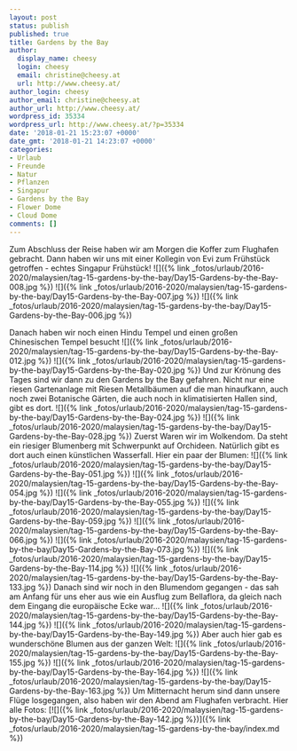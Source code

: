 ```yaml
---
layout: post
status: publish
published: true
title: Gardens by the Bay
author:
  display_name: cheesy
  login: cheesy
  email: christine@cheesy.at
  url: http://www.cheesy.at/
author_login: cheesy
author_email: christine@cheesy.at
author_url: http://www.cheesy.at/
wordpress_id: 35334
wordpress_url: http://www.cheesy.at/?p=35334
date: '2018-01-21 15:23:07 +0000'
date_gmt: '2018-01-21 14:23:07 +0000'
categories:
- Urlaub
- Freunde
- Natur
- Pflanzen
- Singapur
- Gardens by the Bay
- Flower Dome
- Cloud Dome
comments: []
---
```

Zum Abschluss der Reise haben wir am Morgen die Koffer zum Flughafen gebracht. Dann haben wir uns mit einer Kollegin von Evi zum Frühstück getroffen - echtes Singapur Frühstück!
![]({% link _fotos/urlaub/2016-2020/malaysien/tag-15-gardens-by-the-bay/Day15-Gardens-by-the-Bay-008.jpg %})
![]({% link _fotos/urlaub/2016-2020/malaysien/tag-15-gardens-by-the-bay/Day15-Gardens-by-the-Bay-007.jpg %})
![]({% link _fotos/urlaub/2016-2020/malaysien/tag-15-gardens-by-the-bay/Day15-Gardens-by-the-Bay-006.jpg %})
<!--more-->
Danach haben wir noch einen Hindu Tempel und einen großen Chinesischen Tempel besucht
![]({% link _fotos/urlaub/2016-2020/malaysien/tag-15-gardens-by-the-bay/Day15-Gardens-by-the-Bay-012.jpg %})
![]({% link _fotos/urlaub/2016-2020/malaysien/tag-15-gardens-by-the-bay/Day15-Gardens-by-the-Bay-020.jpg %})
Und zur Krönung des Tages sind wir dann zu den Gardens by the Bay gefahren. Nicht nur eine riesen Gartenanlage mit Riesen Metallbäumen auf die man hinaufkann, auch noch zwei Botanische Gärten, die auch noch in klimatisierten Hallen sind, gibt es dort.
![]({% link _fotos/urlaub/2016-2020/malaysien/tag-15-gardens-by-the-bay/Day15-Gardens-by-the-Bay-024.jpg %})
![]({% link _fotos/urlaub/2016-2020/malaysien/tag-15-gardens-by-the-bay/Day15-Gardens-by-the-Bay-028.jpg %})
Zuerst Waren wir im Wolkendom. Da steht ein riesiger Blumenberg mit Schwerpunkt auf Orchideen. Natürlich gibt es dort auch einen künstlichen Wasserfall.
Hier ein paar der Blumen:
![]({% link _fotos/urlaub/2016-2020/malaysien/tag-15-gardens-by-the-bay/Day15-Gardens-by-the-Bay-051.jpg %})
![]({% link _fotos/urlaub/2016-2020/malaysien/tag-15-gardens-by-the-bay/Day15-Gardens-by-the-Bay-054.jpg %})
![]({% link _fotos/urlaub/2016-2020/malaysien/tag-15-gardens-by-the-bay/Day15-Gardens-by-the-Bay-055.jpg %})
![]({% link _fotos/urlaub/2016-2020/malaysien/tag-15-gardens-by-the-bay/Day15-Gardens-by-the-Bay-059.jpg %})
![]({% link _fotos/urlaub/2016-2020/malaysien/tag-15-gardens-by-the-bay/Day15-Gardens-by-the-Bay-066.jpg %})
![]({% link _fotos/urlaub/2016-2020/malaysien/tag-15-gardens-by-the-bay/Day15-Gardens-by-the-Bay-073.jpg %})
![]({% link _fotos/urlaub/2016-2020/malaysien/tag-15-gardens-by-the-bay/Day15-Gardens-by-the-Bay-114.jpg %})
![]({% link _fotos/urlaub/2016-2020/malaysien/tag-15-gardens-by-the-bay/Day15-Gardens-by-the-Bay-133.jpg %})
Danach sind wir noch in den Blumendom gegangen - das sah am Anfang für uns eher aus wie ein Ausflug zum Bellaflora, da gleich nach dem Eingang die europäische Ecke war...
![]({% link _fotos/urlaub/2016-2020/malaysien/tag-15-gardens-by-the-bay/Day15-Gardens-by-the-Bay-144.jpg %})
![]({% link _fotos/urlaub/2016-2020/malaysien/tag-15-gardens-by-the-bay/Day15-Gardens-by-the-Bay-149.jpg %})
Aber auch hier gab es wunderschöne Blumen aus der ganzen Welt:
![]({% link _fotos/urlaub/2016-2020/malaysien/tag-15-gardens-by-the-bay/Day15-Gardens-by-the-Bay-155.jpg %})
![]({% link _fotos/urlaub/2016-2020/malaysien/tag-15-gardens-by-the-bay/Day15-Gardens-by-the-Bay-164.jpg %})
![]({% link _fotos/urlaub/2016-2020/malaysien/tag-15-gardens-by-the-bay/Day15-Gardens-by-the-Bay-163.jpg %})
Um Mitternacht herum sind dann unsere Flüge losgegangen, also haben wir den Abend am Flughafen verbracht.
Hier alle Fotos:
[![]({% link _fotos/urlaub/2016-2020/malaysien/tag-15-gardens-by-the-bay/Day15-Gardens-by-the-Bay-142.jpg %})]({% link _fotos/urlaub/2016-2020/malaysien/tag-15-gardens-by-the-bay/index.md %})

